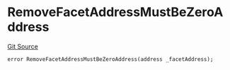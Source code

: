 # RemoveFacetAddressMustBeZeroAddress
[Git Source](https://github.com/thrackle-io/rules-protocol/blob/ca661487b49e5b916c4fa8811d6bdafbe530a6c8/src/economic/ruleProcessor/tagged/TaggedRuleProcessorDiamondLib.sol)


```solidity
error RemoveFacetAddressMustBeZeroAddress(address _facetAddress);
```

